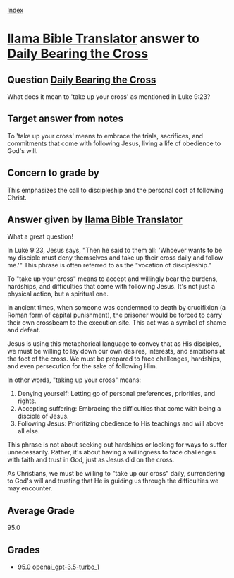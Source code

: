 
[Index](../../../index.md)
# [llama Bible Translator](../../answering_models/llama_Bible_Translator.md) answer to [Daily Bearing the Cross](../../questions/Daily_Bearing_the_Cross.md)

## Question [Daily Bearing the Cross](../../questions/Daily_Bearing_the_Cross.md)
What does it mean to 'take up your cross' as mentioned in Luke 9:23?

## Target answer from notes
To 'take up your cross' means to embrace the trials, sacrifices, and commitments that come with following Jesus, living a life of obedience to God's will.

## Concern to grade by
This emphasizes the call to discipleship and the personal cost of following Christ.

## Answer given by [llama Bible Translator](../../answering_models/llama_Bible_Translator.md)
What a great question!

In Luke 9:23, Jesus says, "Then he said to them all: 'Whoever wants to be my disciple must deny themselves and take up their cross daily and follow me.'" This phrase is often referred to as the "vocation of discipleship."

To "take up your cross" means to accept and willingly bear the burdens, hardships, and difficulties that come with following Jesus. It's not just a physical action, but a spiritual one.

In ancient times, when someone was condemned to death by crucifixion (a Roman form of capital punishment), the prisoner would be forced to carry their own crossbeam to the execution site. This act was a symbol of shame and defeat.

Jesus is using this metaphorical language to convey that as His disciples, we must be willing to lay down our own desires, interests, and ambitions at the foot of the cross. We must be prepared to face challenges, hardships, and even persecution for the sake of following Him.

In other words, "taking up your cross" means:

1. Denying yourself: Letting go of personal preferences, priorities, and rights.
2. Accepting suffering: Embracing the difficulties that come with being a disciple of Jesus.
3. Following Jesus: Prioritizing obedience to His teachings and will above all else.

This phrase is not about seeking out hardships or looking for ways to suffer unnecessarily. Rather, it's about having a willingness to face challenges with faith and trust in God, just as Jesus did on the cross.

As Christians, we must be willing to "take up our cross" daily, surrendering to God's will and trusting that He is guiding us through the difficulties we may encounter.

## Average Grade
95.0

## Grades
 * [95.0](./Daily_Bearing_the_Cross_grades/openai_gpt-3.5-turbo_1.md) [openai_gpt-3.5-turbo_1](../../grading_models/openai_gpt-3.5-turbo_1.md)
